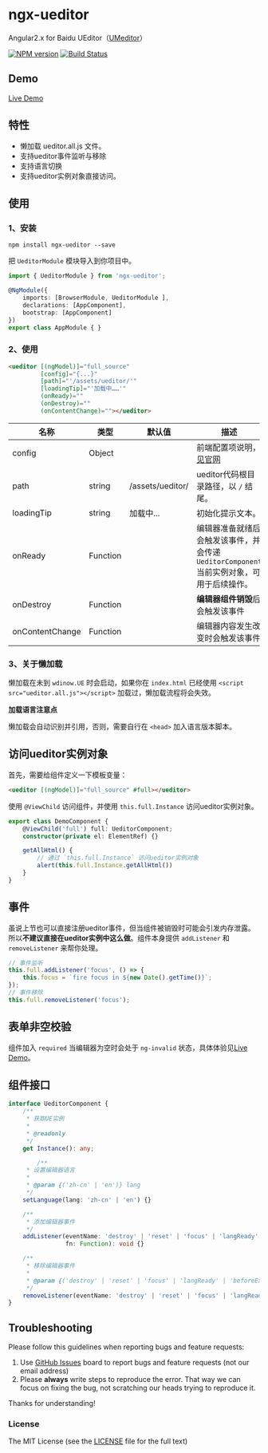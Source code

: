 # ngx-ueditor
Angular2.x for Baidu UEditor（[UMeditor](https://github.com/cipchk/ngx-umeditor)）

[![NPM version](https://img.shields.io/npm/v/ngx-ueditor.svg)](https://www.npmjs.com/package/ngx-ueditor)
[![Build Status](https://travis-ci.org/cipchk/ngx-ueditor.svg?branch=master)](https://travis-ci.org/cipchk/ngx-ueditor)


## Demo

[Live Demo](https://cipchk.github.io/ngx-ueditor/)

## 特性

+ 懒加载 ueditor.all.js 文件。
+ 支持ueditor事件监听与移除
+ 支持语言切换
+ 支持ueditor实例对象直接访问。

## 使用

### 1、安装

```
npm install ngx-ueditor --save
```

把 `UeditorModule` 模块导入到你项目中。

```typescript
import { UeditorModule } from 'ngx-ueditor';

@NgModule({
    imports: [BrowserModule, UeditorModule ],
    declarations: [AppComponent],
    bootstrap: [AppComponent]
})
export class AppModule { }
```

### 2、使用

```html
<ueditor [(ngModel)]="full_source" 
         [config]="{...}"
         [path]="'/assets/ueditor/'"
         [loadingTip]="'加载中……'"
         (onReady)=""
         (onDestroy)=""
         (onContentChange)=""></ueditor>
```

| 名称    | 类型           | 默认值  | 描述 |
| ------- | ------------- | ----- | ----- |
| config | Object |  | 前端配置项说明，[见官网](http://fex.baidu.com/ueditor/#start-config) |
| path | string | /assets/ueditor/ | ueditor代码根目录路径，以 `/` 结尾。 |
| loadingTip | string | 加载中... | 初始化提示文本。 |
| onReady | Function |  | 编辑器准备就绪后会触发该事件，并会传递 `UeditorComponent` 当前实例对象，可用于后续操作。 |
| onDestroy | Function |  | **编辑器组件销毁**后会触发该事件 |
| onContentChange | Function |  | 编辑器内容发生改变时会触发该事件 |

### 3、关于懒加载

懒加载在未到 `wdinow.UE` 时会启动，如果你在 `index.html` 已经使用 `<script src="ueditor.all.js"></script>` 加载过，懒加载流程将会失效。

**加载语言注意点**

懒加载会自动识别并引用，否则，需要自行在 `<head>` 加入语言版本脚本。

## 访问ueditor实例对象

首先，需要给组件定义一下模板变量：

```html
<ueditor [(ngModel)]="full_source" #full></ueditor>
```

使用 `@ViewChild` 访问组件，并使用 `this.full.Instance` 访问ueditor实例对象。

```typescript
export class DemoComponent {
    @ViewChild('full') full: UeditorComponent;
    constructor(private el: ElementRef) {}

    getAllHtml() {
        // 通过 `this.full.Instance` 访问ueditor实例对象
        alert(this.full.Instance.getAllHtml())
    }
}
```

## 事件

虽说上节也可以直接注册ueditor事件，但当组件被销毁时可能会引发内存泄露。所以**不建议直接在ueditor实例中这么做**。组件本身提供 `addListener` 和 `removeListener` 来帮你处理。

```typescript
// 事件监听
this.full.addListener('focus', () => {
    this.focus = `fire focus in ${new Date().getTime()}`;
});
// 事件移除
this.full.removeListener('focus');
```

## 表单非空校验

组件加入 `required` 当编辑器为空时会处于 `ng-invalid` 状态，具体体验见[Live Demo](https://cipchk.github.io/ngx-ueditor/)。

## 组件接口

```typescript
interface UeditorComponent {
    /**
     * 获取UE实例
     * 
     * @readonly
     */
    get Instance(): any;

        /**
     * 设置编辑器语言
     * 
     * @param {('zh-cn' | 'en')} lang 
     */
    setLanguage(lang: 'zh-cn' | 'en') {}

    /**
     * 添加编辑器事件
     */
    addListener(eventName: 'destroy' | 'reset' | 'focus' | 'langReady' | 'beforeExecCommand' | 'afterExecCommand' | 'firstBeforeExecCommand' | 'beforeGetContent' | 'afterGetContent' | 'getAllHtml' | 'beforeSetContent' | 'afterSetContent' | 'selectionchange' | 'beforeSelectionChange' | 'afterSelectionChange', 
                fn: Function): void {}

    /**
     * 移除编辑器事件
     * 
     * @param {('destroy' | 'reset' | 'focus' | 'langReady' | 'beforeExecCommand' | 'afterExecCommand' | 'firstBeforeExecCommand' | 'beforeGetContent' | 'afterGetContent' | 'getAllHtml' | 'beforeSetContent' | 'afterSetContent' | 'selectionchange' | 'beforeSelectionChange' | 'afterSelectionChange')} eventName 
     */
    removeListener(eventName: 'destroy' | 'reset' | 'focus' | 'langReady' | 'beforeExecCommand' | 'afterExecCommand' | 'firstBeforeExecCommand' | 'beforeGetContent' | 'afterGetContent' | 'getAllHtml' | 'beforeSetContent' | 'afterSetContent' | 'selectionchange' | 'beforeSelectionChange' | 'afterSelectionChange'): void {}
}
```

## Troubleshooting

Please follow this guidelines when reporting bugs and feature requests:

1. Use [GitHub Issues](https://github.com/cipchk/ngx-ueditor/issues) board to report bugs and feature requests (not our email address)
2. Please **always** write steps to reproduce the error. That way we can focus on fixing the bug, not scratching our heads trying to reproduce it.

Thanks for understanding!

### License

The MIT License (see the [LICENSE](https://github.com/cipchk/ngx-ueditor/blob/master/LICENSE) file for the full text)
